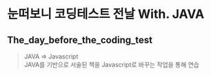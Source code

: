 # 눈떠보니 코딩테스트 전날 With. JAVA
## The_day_before_the_coding_test
> JAVA => Javascript  
 JAVA를 기반으로 서술된 책을 Javascript로 바꾸는 작업을 통해 연습
